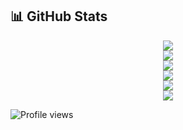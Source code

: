 ## 📊 GitHub Stats

<p align="center">
  <!-- GitHub Stats: 사용자 통계 -->
  <img src="https://github-readme-stats.vercel.app/api?username=daev681&show_icons=true&count_private=true&theme=radical" />
  <br>

  <!-- GitHub Top Languages: 가장 많이 사용한 언어 -->
  <img src="https://github-readme-stats.vercel.app/api/top-langs/?username=daev681&layout=compact&theme=radical" />
  <br>

  <!-- GitHub Streaks: 연속 커밋 활동 -->
  <img src="https://github-readme-streak-stats.herokuapp.com/?user=daev681&theme=radical" />
  <br>

  <!-- GitHub Contribution Graph -->
  <img src="https://github-readme-activity-graph.cyclic.app/graph?username=daev681&theme=radical" />
  <br>

  <!-- GitHub Trophy -->
  <img src="https://github-profile-trophy.vercel.app/?username=daev681&theme=radical&column=4&margin-w=15&margin-h=15" />
  <br>

  <!-- GitHub Metrics -->
  <img src="https://metrics.lecoq.io/daev681?template=classic&languages=1&achievements=1&stars=1&repos=1&commits=1&base=header%2Cfooter&languages.colors=github&languages.limit=8&achievements.threshold=C&stars.limit=4" />
  <br>
  
  <!-- Profile Views Counter -->
  ![Profile views](https://komarev.com/ghpvc/?username=daev681&color=brightgreen)
</p>
